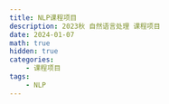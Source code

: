 ```yaml
---
title: NLP课程项目
description: 2023秋 自然语言处理 课程项目
date: 2024-01-07
math: true
hidden: true
categories:
    - 课程项目
tags:
    - NLP
---
```

